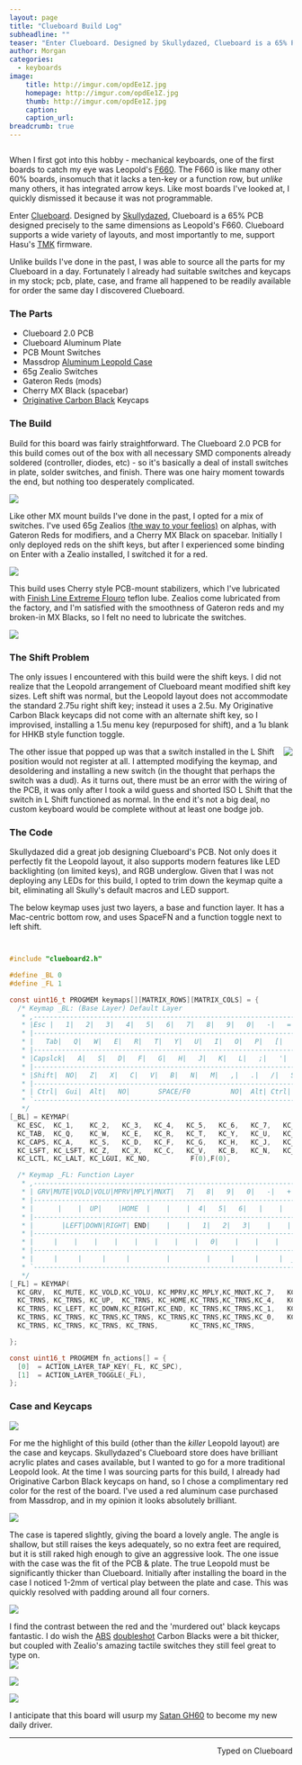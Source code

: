 ```yaml
---
layout: page
title: "Clueboard Build Log"
subheadline: ""
teaser: "Enter Clueboard. Designed by Skullydazed, Clueboard is a 65% PCB designed precisely to the same dimensions as Leopold's F660. Clueboard supports a wide variety of layouts, and most importantly to me, support Hasu's TMK firmware."
author: Morgan
categories:
  - keyboards
image:
    title: http://imgur.com/opdEe1Z.jpg
    homepage: http://imgur.com/opdEe1Z.jpg
    thumb: http://imgur.com/opdEe1Z.jpg
    caption:
    caption_url:
breadcrumb: true
---
```


![]()

When I first got into this hobby - mechanical keyboards, one of the first boards to catch my eye was Leopold's [F660](https://mechanicalkeyboards.com/shop/index.php?l=product_detail&p=1172). The F660 is like many other 60% boards, insomuch that it lacks a ten-key or a function row, but _unlike_ many others, it has integrated arrow keys. Like most boards I've looked at, I quickly dismissed it because it was not programmable.

Enter [Clueboard](http://clueboard.co/). Designed by [Skullydazed](https://geekhack.org/index.php?action=profile;u=43824), Clueboard is a 65% PCB designed precisely to the same dimensions as Leopold's F660. Clueboard supports a wide variety of layouts, and most importantly to me, support Hasu's [TMK](https://github.com/tmk/tmk_keyboard) firmware.

Unlike builds I've done in the past, I was able to source all the parts for my Clueboard in a day. Fortunately I already had suitable switches and keycaps in my stock; pcb, plate, case, and frame all happened to be readily available for order the same day I discovered Clueboard.

### The Parts

+ Clueboard 2.0 PCB
+ Clueboard Aluminum Plate
+ PCB Mount Switches
+ Massdrop [Aluminum Leopold Case](https://www.massdrop.com/buy/aluminum-case-for-leopold-fc660m?mode=guest_open)
+ 65g Zealio Switches
+ Gateron Reds (mods)
+ Cherry MX Black (spacebar)
+ [Originative Carbon Black](https://www.massdrop.com/buy/originative-carbon-black-keycaps?mode=guest_open) Keycaps

### The Build

Build for this board was fairly straightforward. The Clueboard 2.0 PCB for this build comes out of the box with all necessary SMD components already soldered (controller, diodes, etc) - so it's basically a deal of install switches in plate, solder switches, and finish. There was one hairy moment towards the end, but nothing too desperately complicated.

![](http://imgur.com/xVwU26V.jpg)

Like other MX mount builds I've done in the past, I opted for a mix of switches. I've used 65g Zealios [(the way to your feelios)](https://www.reddit.com/r/MechanicalKeyboards/comments/4ax617/helpi_am_drunk_here_is_the_lowdown_on_zealios_76g/) on alphas, with Gateron Reds for modifiers, and a Cherry MX Black on spacebar. Initially I only deployed reds on the shift keys, but after I experienced some binding on Enter with a Zealio installed, I switched it for a red.

![](http://imgur.com/y3AJqnB.jpg)

This build uses Cherry style PCB-mount stabilizers, which I've lubricated with [Finish Line Extreme Flouro](http://www.amazon.com/Finish-Line-Extreme-Fluoro-Syringe/dp/B002L5UL92?ie=UTF8&psc=1&redirect=true&ref_=oh_aui_detailpage_o01_s00) teflon lube. Zealios come lubricated from the factory, and I'm satisfied with the smoothness of Gateron reds and my broken-in MX Blacks, so I felt no need to lubricate the switches.

![](http://imgur.com/jatmvVK.jpg)

### The Shift Problem

The only issues I encountered with this build were the shift keys. I did not realize that the Leopold arrangement of Clueboard meant modified shift key sizes. Left shift was normal, but the Leopold layout does not accommodate the standard 2.75u right shift key; instead it uses a 2.5u. My Originative Carbon Black keycaps did not come with an alternate shift key, so I improvised, installing a 1.5u menu key (repurposed for shift), and a 1u blank for HHKB style function toggle.

<img align="right" src="http://imgur.com/YVwxnco.jpg">
The other issue that popped up was that a switch installed in the L Shift position would not register at all. I attempted modifying the keymap, and desoldering and installing a new switch (in the thought that perhaps the switch was a dud). As it turns out, there must be an error with the wiring of the PCB, it was only after I took a wild guess and shorted ISO L Shift that the switch in L Shift functioned as normal. In the end it's not a big deal, no custom keyboard would be complete without at least one bodge job.

### The Code

Skullydazed did a great job designing Clueboard's PCB. Not only does it perfectly fit the Leopold layout, it also supports modern features like LED backlighting (on limited keys), and RGB underglow. Given that I was not deploying any LEDs for this build, I opted to trim down the keymap quite a bit, eliminating all Skully's default macros and LED support.

The below keymap uses just two layers, a base and function layer. It has a Mac-centric bottom row, and uses SpaceFN and a function toggle next to left shift.

```c


#include "clueboard2.h"

#define _BL 0
#define _FL 1

const uint16_t PROGMEM keymaps[][MATRIX_ROWS][MATRIX_COLS] = {
  /* Keymap _BL: (Base Layer) Default Layer
   * ,--------------------------------------------------------------------------.  ,----.
   * |Esc |   1|   2|   3|   4|   5|   6|   7|   8|   9|   0|   -|   =|   \| DEL|  |PGUP|
   * |--------------------------------------------------------------------------|  |----|
   * |   Tab|   Q|   W|   E|   R|   T|   Y|   U|   I|   O|   P|   [|   ]|   BSPC|  |PGDN|
   * |--------------------------------------------------------------------------|  `----'
   * |Capslck|   A|   S|   D|   F|   G|   H|   J|   K|   L|   ;|   '|   # |  Ent|
   * |-----------------------------------------------------------------------------.
   * |Shift|  NO|   Z|   X|   C|   V|   B|   N|   M|   ,|   .|   /|   SHIFT|F1|  UP|
   * |------------------------------------------------------------------------|----|----.
   * | Ctrl|  Gui|  Alt|   NO|       SPACE/F0          NO|  Alt| Ctrl|  _FL|LEFT|DOWN|RGHT|
   * `----------------------------------------------------------------------------------'
   */
[_BL] = KEYMAP(
  KC_ESC,  KC_1,    KC_2,   KC_3,   KC_4,   KC_5,   KC_6,   KC_7,   KC_8,   KC_9,    KC_0,     KC_MINS,  KC_EQL,   KC_GRV,  KC_DEL,   KC_HOME, \
  KC_TAB,  KC_Q,    KC_W,   KC_E,   KC_R,   KC_T,   KC_Y,   KC_U,   KC_I,   KC_O,    KC_P,     KC_LBRC,  KC_RBRC,  KC_BSPC,           KC_END,  \
  KC_CAPS, KC_A,    KC_S,   KC_D,   KC_F,   KC_G,   KC_H,   KC_J,   KC_K,   KC_L,    KC_SCLN,  KC_QUOT,  KC_NUHS,  KC_ENT,                     \
  KC_LSFT, KC_LSFT, KC_Z,   KC_X,   KC_C,   KC_V,   KC_B,   KC_N,   KC_M,   KC_COMM, KC_DOT,   KC_SLSH,  KC_RSFT,  F(1),     KC_UP,            \
  KC_LCTL, KC_LALT, KC_LGUI, KC_NO,          F(0),F(0),                        KC_NO,  KC_LGUI,  KC_RALT,  KC_RCTL, KC_LEFT, KC_DOWN, KC_RGHT),

  /* Keymap _FL: Function Layer
   * ,--------------------------------------------------------------------------.  ,----.
   * | GRV|MUTE|VOLD|VOLU|MPRV|MPLY|MNXT|   7|   8|   9|   0|   -|   +|    | Del|  |BLIN|
   * |--------------------------------------------------------------------------|  |----|
   * |      |    |  UP|    |HOME  |    |    |  4|   5|   6|   |    |    |       |  |BLDE|
   * |--------------------------------------------------------------------------|  `----'
   * |       |LEFT|DOWN|RIGHT| END|    |    |   1|   2|   3|    |    |     |     |
   * |-----------------------------------------------------------------------------.
   * |     |    |    |    |    |    |    |    |   0|    |    |    |     |     |PGUP|
   * |------------------------------------------------------------------------|----|----.
   * |     |     |     |     |         |         |     |     |     |  _FL|HOME|PGDN| END|
   * `----------------------------------------------------------------------------------'
   */
[_FL] = KEYMAP(
  KC_GRV,  KC_MUTE, KC_VOLD,KC_VOLU, KC_MPRV,KC_MPLY,KC_MNXT,KC_7,   KC_8,   KC_9,    KC_0,     KC_MINS,  KC_PPLS,   KC_TRNS, KC_DEL,           KC_TRNS, \
  KC_TRNS, KC_TRNS, KC_UP,  KC_TRNS, KC_HOME,KC_TRNS,KC_TRNS,KC_4,   KC_5,   KC_6,    KC_PAST,  KC_TRNS,  KC_TRNS,  KC_TRNS,                   KC_TRNS, \
  KC_TRNS, KC_LEFT, KC_DOWN,KC_RIGHT,KC_END, KC_TRNS,KC_TRNS,KC_1,   KC_2,   KC_3,    KC_PSLS,  KC_TRNS,  KC_TRNS,  KC_TRNS,                           \
  KC_TRNS, KC_TRNS, KC_TRNS,KC_TRNS, KC_TRNS,KC_TRNS,KC_TRNS,KC_0,   KC_TRNS,KC_TRNS, KC_TRNS,  KC_TRNS,  KC_TRNS,  KC_TRNS,          KC_PGUP,         \
  KC_TRNS, KC_TRNS, KC_TRNS, KC_TRNS,        KC_TRNS,KC_TRNS,                        KC_TRNS,  KC_TRNS,  KC_TRNS,  KC_RCTL, KC_HOME, KC_PGDN, KC_END),

};

const uint16_t PROGMEM fn_actions[] = {
  [0]  = ACTION_LAYER_TAP_KEY(_FL, KC_SPC),
  [1]  = ACTION_LAYER_TOGGLE(_FL),
};
```

### Case and Keycaps

![](http://imgur.com/hrwIyDz.jpg)

For me the highlight of this build (other than the _killer_ Leopold layout) are the case and keycaps. Skullydazed's Clueboard store does have brilliant acrylic plates and cases available, but I wanted to go for a more traditional Leopold look. At the time I was sourcing parts for this build, I already had Originative Carbon Black keycaps on hand, so I chose a complimentary red color for the rest of the board. I've used a red aluminum case purchased from Massdrop, and in my opinion it looks absolutely brilliant.

![](http://imgur.com/MobZrfD.jpg)

The case is tapered slightly, giving the board a lovely angle. The angle is shallow, but still raises the keys adequately, so no extra feet are required, but it is still raked high enough to give an aggressive look. The one issue with the case was the fit of the PCB & plate. The true Leopold must be significantly thicker than Clueboard. Initially after installing the board in the case I noticed 1-2mm of vertical play between the plate and case. This was quickly resolved with padding around all four corners.

![](http://imgur.com/sxBLHkd.jpg)

I find the contrast between the red and the 'murdered out' black keycaps fantastic. I do wish the [ABS](https://deskthority.net/wiki/Keycap_construction#ABS) [doubleshot](https://deskthority.net/wiki/Double-shot_molding) Carbon Blacks were a bit thicker, but coupled with Zealio's amazing tactile switches they still feel great to type on.  
![](http://imgur.com/dMMpR25.jpg)

![](http://imgur.com/SFfgBbe.jpg)

![](http://imgur.com/1iNdGn2.jpg)

I anticipate that this board will usurp my [Satan GH60](http://missourivalleyambulance.com/2016-04-19-Satan-GH60-Build-Log) to become my new daily driver.

---
<p align="right">Typed on Clueboard</p>
